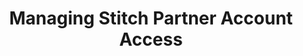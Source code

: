 ---
title: Managing Stitch Partner Account Access
permalink: /account-security/managing-stitch-partner-account-access
keywords: stitch partner, partner access
summary: "View and manage the Stitch partners you have authorized to access your Stitch account."

layout: general
toc: true

type: "account-settings"
weight: 4

intro: |
  {% capture notice %}
  **Note**: Partner keys are different than API access keys. Refer to the [API access keys documentation]({{ link.account.manage-api-keys | prepend: site.baseurl }}) if you want to use the Stitch API yourself.
  {% endcapture %}

  {% include note.html type="single-line" content=notice %}

  In the **Partner keys** section of the **{{ app.page-names.account-settings }}** page, you can view and manage the Stitch partners that have access to your Stitch account. The partners in this list with an **Enabled** status have authorization to access your Stitch account via the Stitch API.

  In this guide, we'll cover:

  {% for section in page.sections %}
  - [{{ section.summary }}](#{{ section.anchor }})
  {% endfor %}
  
sections:
  - title: "How a Stitch partner is granted account access"
    anchor: "how-stitch-partner-get-account-access"
    summary: "How a Stitch partner is granted account access"
    content: |
      Stitch partners are granted access to your account when you create a connection to Stitch from their application.

      For example: If you created a Stitch account through your [Snowflake](http://snowflakecomputing.com){:target="new"} account, Snowflake would be listed as an authorized partner for your Stitch account.

  - title: "Revoke a partner's account access"
    anchor: "revoke-partner-account-access"
    summary: "How to revoke a partner's account access"
    content: |
      You can revoke access to partners at any time. When you revoke access, the affected partner will no longer be able to perform actions for Stitch on your behalf.

      For example: If you revoke access to Snowflake, Stitch will no longer be able to load replicated data into your Snowflake destination.

  - title: "Restore a partner's account access"
    anchor: "restore-partner-account-access"
    summary: "How to restore a partner's account access"
    content: |
      If you accidentally revoke a partner's access, you can re-authorize the connection to Stitch from the partner's application.

      To perform the re-authorization, you'll need to sign into the partner's application and complete the re-authorization process.

      The partner will be listed in the **Partner keys** section with a status of **Enabled** when the connection is successfully reestablished.
---